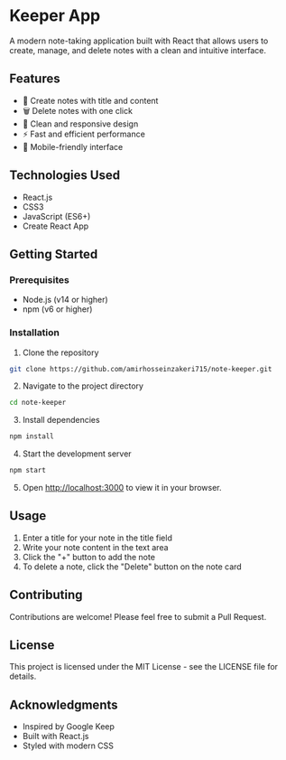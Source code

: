 # Keeper App

A modern note-taking application built with React that allows users to create, manage, and delete notes with a clean and intuitive interface.

## Features

- 📝 Create notes with title and content
- 🗑️ Delete notes with one click
- 🎨 Clean and responsive design
- ⚡ Fast and efficient performance
- 📱 Mobile-friendly interface

## Technologies Used

- React.js
- CSS3
- JavaScript (ES6+)
- Create React App

## Getting Started

### Prerequisites

- Node.js (v14 or higher)
- npm (v6 or higher)

### Installation

1. Clone the repository
```bash
git clone https://github.com/amirhosseinzakeri715/note-keeper.git
```

2. Navigate to the project directory
```bash
cd note-keeper
```

3. Install dependencies
```bash
npm install
```

4. Start the development server
```bash
npm start
```

5. Open [http://localhost:3000](http://localhost:3000) to view it in your browser.

## Usage

1. Enter a title for your note in the title field
2. Write your note content in the text area
3. Click the "+" button to add the note
4. To delete a note, click the "Delete" button on the note card

## Contributing

Contributions are welcome! Please feel free to submit a Pull Request.

## License

This project is licensed under the MIT License - see the LICENSE file for details.

## Acknowledgments

- Inspired by Google Keep
- Built with React.js
- Styled with modern CSS
